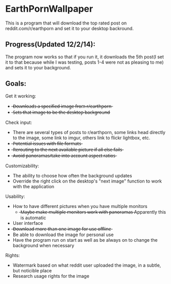 EarthPornWallpaper
==================
This is a program that will download the top rated post on reddit.com/r/earthporn and set it to your desktop backround.

<h2>Progress(Updated 12/2/14):</h2>
The program now works so that if you run it, it downloads the 5th post(I set it to that because while I was testing, posts 1-4 were not as pleasing to me) and sets it to your background. 

<h2>Goals:</h2>
Get it working:
<ul>
    <li>̶D̶o̶w̶n̶l̶o̶a̶d̶s̶ ̶a̶ ̶s̶p̶e̶c̶i̶f̶i̶e̶d̶ ̶i̶m̶a̶g̶e̶ ̶f̶r̶o̶m̶ ̶r̶/̶e̶a̶r̶t̶h̶p̶o̶r̶n̶</li>
    <li>̶S̶e̶t̶s̶ ̶t̶h̶a̶t̶ ̶i̶m̶a̶g̶e̶ ̶t̶o̶ ̶b̶e̶ ̶t̶h̶e̶ ̶d̶e̶s̶k̶t̶o̶p̶ ̶b̶a̶c̶k̶g̶r̶o̶u̶n̶d̶</li>
</ul>
Check input:
<ul>
    <li>There are several types of posts to r/earthporn, some links head directly to the image, some link to imgur, others link to flickr lightbox, etc. </li>
    <li>̶P̶o̶t̶e̶n̶t̶i̶a̶l̶ ̶i̶s̶s̶u̶e̶s̶ ̶w̶i̶t̶h̶ ̶f̶i̶l̶e̶ ̶f̶o̶r̶m̶a̶t̶s̶</li>
    <li>̶R̶e̶r̶o̶u̶t̶i̶n̶g̶ ̶t̶o̶ ̶t̶h̶e̶ ̶n̶e̶x̶t̶ ̶a̶v̶a̶i̶l̶a̶b̶l̶e̶ ̶p̶i̶c̶t̶u̶r̶e̶ ̶i̶f̶ ̶a̶l̶l̶ ̶e̶l̶s̶e̶ ̶f̶a̶i̶l̶s̶</li>
    <li>̶A̶v̶o̶i̶d̶ ̶p̶a̶n̶o̶r̶a̶m̶a̶s̶/̶t̶a̶k̶e̶ ̶i̶n̶t̶o̶ ̶a̶c̶c̶o̶u̶n̶t̶ ̶a̶s̶p̶e̶c̶t̶ ̶r̶a̶t̶i̶o̶s̶</li>
</ul>
Customizability:
<ul>
    <li>The ability to choose how often the background updates</li>
    <li>Override the right click on the desktop's "next image" function to work with the application</li>
</ul>
Usability:
<ul>
    <li>How to have different pictures when you have multiple monitors
      <ul><li>̶M̶a̶y̶b̶e̶ ̶m̶a̶k̶e̶ ̶m̶u̶l̶t̶i̶p̶l̶e̶ ̶m̶o̶n̶i̶t̶o̶r̶s̶ ̶w̶o̶r̶k̶ ̶w̶i̶t̶h̶ ̶p̶a̶n̶o̶r̶a̶m̶a̶s̶ Apparently this is automatic</li></ul></li>
    <li>User interface</li>
    <li>̶D̶o̶w̶n̶l̶o̶a̶d̶ ̶m̶o̶r̶e̶ ̶t̶h̶a̶n̶ ̶o̶n̶e̶ ̶i̶m̶a̶g̶e̶ ̶f̶o̶r̶ ̶u̶s̶e̶ ̶o̶f̶f̶l̶i̶n̶e̶</li>
    <li>Be able to download the image for personal use</li>
    <li>Have the program run on start as well as be always on to change the background when necessary</li>
</ul>
Rights:
<ul>
    <li>Watermark based on what reddit user uploaded the image, in a subtle, but noticible place</li>
    <li>Research usage rights for the image</li>
</ul>

